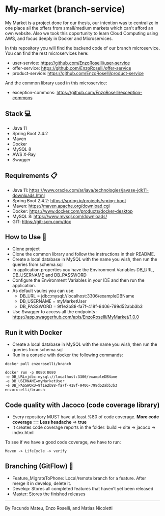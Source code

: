 # My-market (branch-service)

My Market is a project done for our thesis, our intention was to centralize in one place all the offers from
small/medium markets which can't afford an own website. Also we took this opportunity to learn Cloud Computing using
AWS, and focus deeply in Docker and Microservices.

In this repository you will find the backend code of our branch microservice. You can find the rest microservices here:

- user-service: https://github.com/EnzoRoselli/user-service
- offer-service: https://github.com/EnzoRoselli/offer-service
- product-service: https://github.com/EnzoRoselli/product-service

And the common library used in this microservice:

- exception-commons: https://github.com/EnzoRoselli/exception-commons

## Stack :computer:

- Java 11
- Spring Boot 2.4.2
- Maven
- Docker
- MySQL 8
- AWS X-Ray
- Swagger

## Requirements :clipboard:

- Java 11: https://www.oracle.com/ar/java/technologies/javase-jdk11-downloads.html
- Spring Boot 2.4.2: https://spring.io/projects/spring-boot
- Maven: https://maven.apache.org/download.cgi
- Docker: https://www.docker.com/products/docker-desktop
- MySQL 8: https://www.mysql.com/downloads/
- GIT: https://git-scm.com/doc

## How to Use :pencil:

- Clone project
- Clone the common library and follow the instructions in their README.
- Create a local database in MySQL with the name you wish, then run the queries from schema.sql
- In application.properties you have the Environment Variables DB_URL, DB_USERNAME and DB_PASSWORD
- Configure the Environment Variables in your IDE and then run the application.
- As default vaules you can use:
    - DB_URL = jdbc:mysql://localhost:3306/exampleDBName
    - DB_USERNAME = myMarketUser
    - DB_PASSWORD = 9f1e2b88-fa7f-418f-9406-799d52abb3b3
- Use Swagger to access all the endpoints : https://app.swaggerhub.com/apis/EnzoRoselli/MyMarket/1.0.0

## Run it with Docker

- Create a local database in MySQL with the name you wish, then run the queries from schema.sql
- Run in a console with docker the following commands: 
```
docker pull enzoroselli/branch
```
```
docker run -p 8080:8080
-e DB_URL=jdbc:mysql://localhost:3306/exampleDBName 
-e DB_USERNAME=myMarketUser 
-e DB_PASSWORD=9f1e2b88-fa7f-418f-9406-799d52abb3b3 
enzoroselli/branch
```
## Code quality with Jacoco (code coverage library)

- Every repository MUST have at least %80 of code coverage. **More code coverage == Less headache** => **true**
- It creates code coverage reports in the folder: build -> site -> jacoco -> index.html

To see if we have a good code coverage, we have to run:
```
Maven -> LifeCycle -> verify
```

## Branching (GitFlow) :sparkler:

- Feature_MigrateToPhone: Local/remote branch for a feature. After merge it in develop, delete it.
- Develop: Stores all completed features that haven’t yet been released
- Master: Stores the finished releases

 
---
By Facundo Mateu, Enzo Roselli, and Matias Nicoletti
